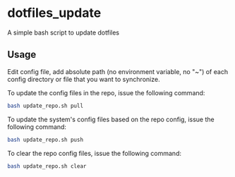 # dotfiles_update
A simple bash script to update dotfiles

Usage
----------------
Edit config file, add absolute path (no environment variable, no "~") of each config directory or file that you want to synchronize.

To update the config files in the repo, issue the following command:
```bash
bash update_repo.sh pull
```

To update the system's config files based on the repo config, issue the following command:
```bash
bash update_repo.sh push
```

To clear the repo config files, issue the following command:
```bash
bash update_repo.sh clear
```
